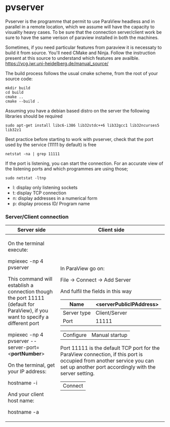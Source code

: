 # pvserver



Pvserver is the programme that permit to use ParaView headless and in
parallel in a remote location, which we assume will have the capacity to
visuality heavy cases. To be sure that the connection server/client work
be sure to have the same verison of paraview installed in both the machines.

Sometimes, if you need particular features from paraview it is necessaty to
build it from source. You'll need CMake and Ninja. Follow the instruction
present at this source to understand which features are availble.
<https://vcg.iwr.uni-heidelberg.de/manual_source/>

The build process follows the usual cmake scheme, from the root of your
source code:

```console
mkdir build
cd build
cmake ..
cmake --build .
```

Assuming you have a debian based distro on the server the following libraries
should be required

```console
sudo apt-get install libc6-i386 lib32stdc++6 lib32gcc1 lib32ncurses5
lib32z1
```

Best practice before starting to work with pvserver, check that the port
used by the service (11111 by default) is free

```console
netstat -na | grep 11111
```
If the port is listening, you can start the connection.
For an accurate view of the listening ports and which programmes are
using those;

```console
sudo netstat -ltnp
```
  - l: display only listening sockets
  - t: display TCP connection
  - n: display addresses in a numerical form
  - p: display process ID/ Program name



### Server/Client connection

<table>
<thead>
<tr class="header">
<th><strong>Server side </strong></th>
<th><strong>Client side </strong></th>
</tr>
</thead>
<tbody>
<tr class="odd">
<td><p>On the terminal execute:</p>
<p>mpiexec -np 4 pvserver</p>
<p>This command will establish a connection though the port 11111 (default for ParaView), if you want to specify a different port</p>
<p>mpiexec -np 4 pvserver --server-port=&lt;<strong>portNumber</strong>&gt;</p>
<p>On the terminal, get your IP address:</p>
<p>hostname -i</p>
<p>And your client host name:</p>
<p>hostname -a</p></td>
<td><p>In ParaView go on:</p>
<p>File → Connect → Add Server</p>
<p>And fulfil the fields in this way</p>
<table>
<thead>
<tr class="header">
<th>Name</th>
<th>&lt;<strong>serverPublicIPAddress</strong>&gt;</th>
</tr>
</thead>
<tbody>
<tr class="odd">
<td>Server type</td>
<td>Client/Server</td>
</tr>
<tr class="even">
<td>Port</td>
<td>11111</td>
</tr>
</tbody>
</table>
<table>
<tbody>
<tr class="odd">
<td>Configure</td>
<td>Manual startup</td>
</tr>
</tbody>
</table>
<p>Port 11111 is the default TCP port for the ParaView connection, if this port is occupied from another service you can set up another port accordingly with the server setting.</p>
<table>
<tbody>
<tr class="odd">
<td>Connect</td>
</tr>
</tbody>
</table></td>
</tr>
</tbody>
</table>
